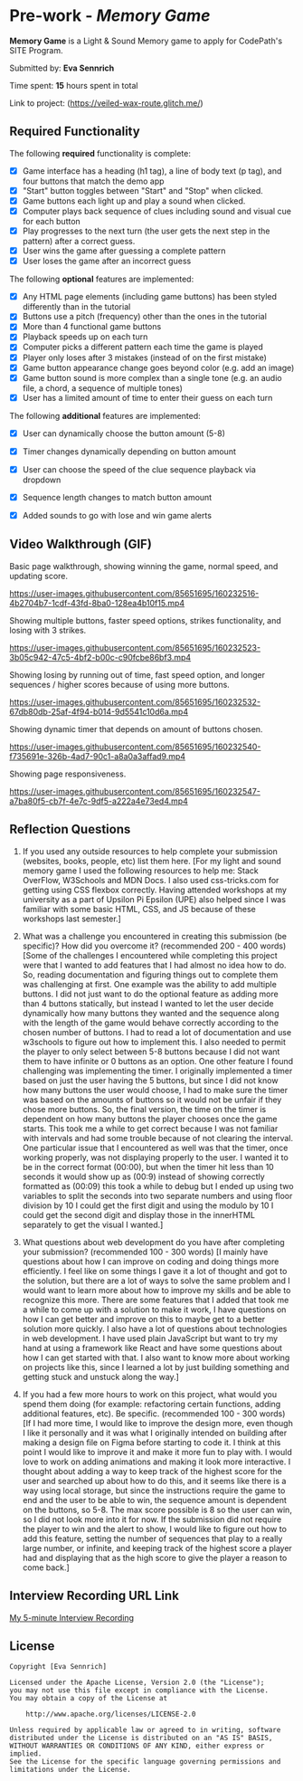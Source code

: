 # Pre-work - *Memory Game*

**Memory Game** is a Light & Sound Memory game to apply for CodePath's SITE Program. 

Submitted by: **Eva Sennrich**

Time spent: **15** hours spent in total

Link to project: (https://veiled-wax-route.glitch.me/)

## Required Functionality

The following **required** functionality is complete:

* [X] Game interface has a heading (h1 tag), a line of body text (p tag), and four buttons that match the demo app
* [X] "Start" button toggles between "Start" and "Stop" when clicked. 
* [X] Game buttons each light up and play a sound when clicked. 
* [X] Computer plays back sequence of clues including sound and visual cue for each button
* [X] Play progresses to the next turn (the user gets the next step in the pattern) after a correct guess. 
* [X] User wins the game after guessing a complete pattern
* [X] User loses the game after an incorrect guess

The following **optional** features are implemented:

* [X] Any HTML page elements (including game buttons) has been styled differently than in the tutorial
* [X] Buttons use a pitch (frequency) other than the ones in the tutorial
* [X] More than 4 functional game buttons
* [X] Playback speeds up on each turn
* [X] Computer picks a different pattern each time the game is played
* [X] Player only loses after 3 mistakes (instead of on the first mistake)
* [X] Game button appearance change goes beyond color (e.g. add an image)
* [X] Game button sound is more complex than a single tone (e.g. an audio file, a chord, a sequence of multiple tones)
* [X] User has a limited amount of time to enter their guess on each turn

The following **additional** features are implemented:

- [X] User can dynamically choose the button amount (5-8)
- [X] Timer changes dynamically depending on button amount
- [X] User can choose the speed of the clue sequence playback via dropdown
- [X] Sequence length changes to match button amount
- [X] Added sounds to go with lose and win game alerts


## Video Walkthrough (GIF)

Basic page walkthrough, showing winning the game, normal speed, and updating score.

https://user-images.githubusercontent.com/85651695/160232516-4b2704b7-1cdf-43fd-8ba0-128ea4b10f15.mp4

Showing multiple buttons, faster speed options, strikes functionality, and losing with 3 strikes.

https://user-images.githubusercontent.com/85651695/160232523-3b05c942-47c5-4bf2-b00c-c90fcbe86bf3.mp4

Showing losing by running out of time, fast speed option, and longer sequences / higher scores because of using more buttons.

https://user-images.githubusercontent.com/85651695/160232532-67db80db-25af-4f94-b014-9d5541c10d6a.mp4

Showing dynamic timer that depends on amount of buttons chosen.

https://user-images.githubusercontent.com/85651695/160232540-f735691e-326b-4ad7-90c1-a8a0a3affad9.mp4

Showing page responsiveness.

https://user-images.githubusercontent.com/85651695/160232547-a7ba80f5-cb7f-4e7c-9df5-a222a4e73ed4.mp4


## Reflection Questions
1. If you used any outside resources to help complete your submission (websites, books, people, etc) list them here. 
[For my light and sound memory game I used the following resources to help me: Stack OverFlow, W3Schools and MDN Docs. 
I also used css-tricks.com for getting using CSS flexbox correctly. Having attended workshops at my university as a part
of Upsilon Pi Epsilon (UPE) also helped since I was familiar with some basic HTML, CSS, and JS because of these workshops 
last semester.]

2. What was a challenge you encountered in creating this submission (be specific)? How did you overcome it? (recommended 200 - 400 words) 
[Some of the challenges I encountered while completing this project were that I wanted to add features that I had almost no idea how to do.
So, reading documentation and figuring things out to complete them was challenging at first. One example was the ability to add multiple
buttons. I did not just want to do the optional feature as adding more than 4 buttons statically, but instead I wanted to let the user 
decide dynamically how many buttons they wanted and the sequence along with the length of the game would behave correctly according to the
chosen number of buttons. I had to read a lot of documentation and use w3schools to figure out how to implement this. I also needed to permit 
the player to only select between 5-8 buttons because I did not want them to have infinite or 0 buttons as an option. One other feature I found 
challenging was implementing the timer. I originally implemented a timer based on just the user having the 5 buttons, but since I did not know 
how many buttons the user would choose, I had to make sure the timer was based on the amounts of buttons so it would not be unfair if they chose 
more buttons. So, the final version, the time on the timer is dependent on how many buttons the player chooses once the game starts. This took me
a while to get correct because I was not familiar with intervals and had some trouble because of not clearing the interval. One particular issue
that I encountered as well was that the timer, once working properly, was not displaying properly to the user. I wanted it to be in the correct 
format (00:00), but when the timer hit less than 10 seconds it would show up as (00:9) instead of showing correctly formatted as (00:09) this took
a while to debug but I ended up using two variables to split the seconds into two separate numbers and using floor division by 10 I could get the 
first digit and using the modulo by 10 I could get the second digit and display those in the innerHTML separately to get the visual I wanted.]

3. What questions about web development do you have after completing your submission? (recommended 100 - 300 words) 
[I mainly have questions about how I can improve on coding and doing things more efficiently. I feel like on some things I gave it a lot of thought 
and got to the solution, but there are a lot of ways to solve the same problem and I would want to learn more about how to improve my skills and be 
able to recognize this more. There are some features that I added that took me a while to come up with a solution to make it work, I have questions 
on how I can get better and improve on this to maybe get to a better solution more quickly. I also have a lot of questions about technologies in web 
development. I have used plain JavaScript but want to try my hand at using a framework like React and have some questions about how I can get started 
with that. I also want to know more about working on projects like this, since I learned a lot by just building something and getting stuck and unstuck 
along the way.]

4. If you had a few more hours to work on this project, what would you spend them doing (for example: refactoring certain functions, adding additional 
features, etc). Be specific. (recommended 100 - 300 words) 
[If I had more time, I would like to improve the design more, even though I like it personally and it was what I originally intended on building after 
making a design file on Figma before starting to code it. I think at this point I would like to improve it and make it more fun to play with. I would 
love to work on adding animations and making it look more interactive. I thought about adding a way to keep track of the highest score for the user and 
searched up about how to do this, and it seems like there is a way using local storage, but since the instructions require the game to end and the user 
to be able to win, the sequence amount is dependent on the buttons, so 5-8. The max score possible is 8 so the user can win, so I did not look more into 
it for now. If the submission did not require the player to win and the alert to show, I would like to figure out how to add this feature, setting the 
number of sequences that play to a really large number, or infinite, and keeping track of the highest score a player had and displaying that as the high 
score to give the player a reason to come back.]



## Interview Recording URL Link

[My 5-minute Interview Recording](https://www.loom.com/share/f772877f68f34644aa9f56d645d5948e?sharedAppSource=personal_library)


## License

    Copyright [Eva Sennrich]

    Licensed under the Apache License, Version 2.0 (the "License");
    you may not use this file except in compliance with the License.
    You may obtain a copy of the License at

        http://www.apache.org/licenses/LICENSE-2.0

    Unless required by applicable law or agreed to in writing, software
    distributed under the License is distributed on an "AS IS" BASIS,
    WITHOUT WARRANTIES OR CONDITIONS OF ANY KIND, either express or implied.
    See the License for the specific language governing permissions and
    limitations under the License.
